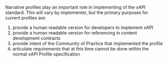 Narrative profiles play an important role in implementing of the xAPI standard.  This will vary by implementer, but the primary purposes for current profiles are:

1) provide a human readable version for developers to implement xAPI
2) provide a human readable version for referencing in content development contracts
3) provide intent of the Community of Practice that implemented the profile
4) articulate requirements that at this time cannot be done within the normal xAPI Profile specification 



